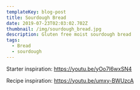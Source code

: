 ```yaml
---
templateKey: blog-post
title: Sourdough Bread
date: 2019-07-23T02:03:02.702Z
thumbnail: /img/sourdough_bread.jpg
description: Gluten free moist sourdough bread
tags:
  - Bread
  - sourdough
---
```





Starter inspiration: https://youtu.be/yOo7I6wxSN4

Recipe inspiration: https://youtu.be/umxy-BWUzcA
